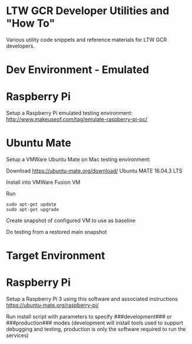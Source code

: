 # LTW GCR Developer Utilities and "How To"

Various utility code snippets and reference materials for LTW GCR developers.

# Dev Environment - Emulated

# Raspberry Pi

Setup a Raspberry Pi emulated testing environment:  http://www.makeuseof.com/tag/emulate-raspberry-pi-pc/

# Ubuntu Mate 

Setup a VMWare Ubuntu Mate on Mac testing environment:

Download https://ubuntu-mate.org/download/ Ubuntu MATE 16.04.3 LTS

Install into VMWare Fusion VM

Run

```
sudo apt-get update
sudo apt-get upgrade
```
Create snapshot of configured VM to use as baseline

Do testing from a restored main snapshot

# Target Environment

# Raspberry Pi

Setup a Raspberry Pi 3 using this software and associated instructions https://ubuntu-mate.org/raspberry-pi/

Run install script with parameters to specify ###development### or ###production### modes (development will install tools used to support debugging and testing, production is only the software required to run the services)
